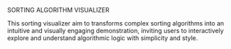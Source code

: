 SORTING ALGORITHM VISUALIZER

This sorting visualizer aim to transforms complex sorting algorithms into an intuitive and visually engaging demonstration, inviting users to interactively explore and understand algorithmic logic with simplicity and style.

 
